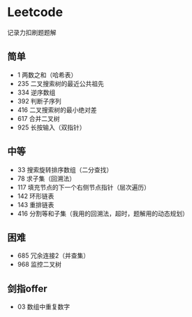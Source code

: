 # Leetcode
记录力扣刷题题解

## 简单
- 1 两数之和（哈希表）
- 235 二叉搜索树的最近公共祖先
- 334 逆序数组
- 392 判断子序列
- 416 二叉搜索树的最小绝对差
- 617 合并二叉树
- 925 长按输入（双指针）
## 中等
- 33 搜索旋转排序数组（二分查找）
- 78 求子集（回溯法）
- 117 填充节点的下一个右侧节点指针（层次遍历）
- 142 环形链表
- 143 重排链表
- 416 分割等和子集（我用的回溯法，超时，题解用的动态规划）
## 困难
- 685 冗余连接2（并查集）
- 968 监控二叉树


## 剑指offer
- 03 数组中重复数字
